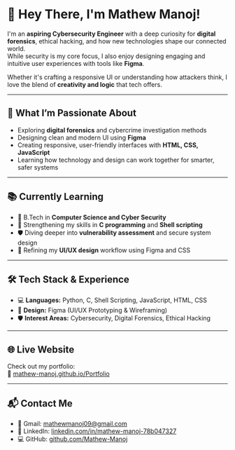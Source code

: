 # 👋 Hey There, I'm Mathew Manoj!

I'm an **aspiring Cybersecurity Engineer** with a deep curiosity for **digital forensics**, ethical hacking, and how new technologies shape our connected world.  
While security is my core focus, I also enjoy designing engaging and intuitive user experiences with tools like **Figma**.

Whether it's crafting a responsive UI or understanding how attackers think, I love the blend of **creativity and logic** that tech offers.

---

## 🎯 What I’m Passionate About

- Exploring **digital forensics** and cybercrime investigation methods  
- Designing clean and modern UI using **Figma**  
- Creating responsive, user-friendly interfaces with **HTML, CSS, JavaScript**  
- Learning how technology and design can work together for smarter, safer systems

---

## 📚 Currently Learning

- 📘 B.Tech in **Computer Science and Cyber Security**  
- 🧠 Strengthening my skills in **C programming** and **Shell scripting**  
- 🛡️ Diving deeper into **vulnerability assessment** and secure system design  
- 🎨 Refining my **UI/UX design** workflow using Figma and CSS

---

## 🛠️ Tech Stack & Experience

- 💻 **Languages:** Python, C, Shell Scripting, JavaScript, HTML, CSS  
- 🎨 **Design:** Figma (UI/UX Prototyping & Wireframing)  
- 🛡️ **Interest Areas:** Cybersecurity, Digital Forensics, Ethical Hacking

---

## 🌐 Live Website

Check out my portfolio:  
🔗 [mathew-manoj.github.io/Portfolio](https://mathew-manoj.github.io/Portfolio/)

---

## 📬 Contact Me

- 📧 Gmail: [mathewmanoj09@gmail.com](mailto:mathewmanoj09@gmail.com)  
- 🔗 LinkedIn: [linkedin.com/in/mathew-manoj-78b047327](https://www.linkedin.com/in/mathew-manoj-78b047327?utm_source=share&utm_campaign=share_via&utm_content=profile&utm_medium=android_app)  
- 💻 GitHub: [github.com/Mathew-Manoj](https://github.com/Mathew-Manoj)
